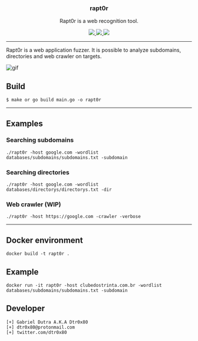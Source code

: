 <p align="center">
  <h3 align="center">rapt0r</h3>
  <p align="center">Rapt0r is a web recognition tool.</p>

  <p align="center">
    <a href="https://twitter.com/dtr0x80">
      <img src="https://img.shields.io/badge/twitter-@dtr0x80-blue.svg">
    </a>
    <a href="https://travis-ci.org/dtr0x80/rapt0r">
      <img src="https://travis-ci.org/dtr0x80/rapt0r.svg?branch=master">
    </a>
    <a href="https://www.gnu.org/licenses/gpl-3.0">
      <img src="https://img.shields.io/badge/License-GPLv3-blue.svg">
    </a>
  </p>
</p>
<hr>

<p>
Rapt0r is a web application fuzzer. It is possible to analyze subdomains, directories and web crawler on targets.
</p>

![gif](https://i.imgur.com/kacluJH.gif)

## Build

```
$ make or go build main.go -o rapt0r
```

<hr>

## Examples

### Searching subdomains
```
./rapt0r -host google.com -wordlist databases/subdomains/subdomains.txt -subdomain
```

### Searching directories

```
./rapt0r -host google.com -wordlist databases/directorys/directorys.txt -dir
```

### Web crawler (WIP)

```
./rapt0r -host https://google.com -crawler -verbose
```

<hr>

## Docker environment

```
docker build -t rapt0r .
```

## Example

```
docker run -it rapt0r -host clubedostrinta.com.br -wordlist databases/subdomains/subdomains.txt -subdomain
```

## Developer

```
[+] Gabriel Dutra A.K.A Dtr0x80
[+] dtr0x80@protonmail.com
[+] twitter.com/dtr0x80
```
